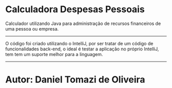 # Calculadora Despesas Pessoais
Calculador utilizando Java para administração de recursos financeiros de uma pessoa ou empresa.
*********************
O código foi criado utilizando o IntelliJ, por ser tratar de um código de funcionalidades back-end, o ideal é testar a aplicação no próprio IntelliJ, tem tem um suporte melhor para a linguagem.
*****************
# Autor: Daniel Tomazi de Oliveira
